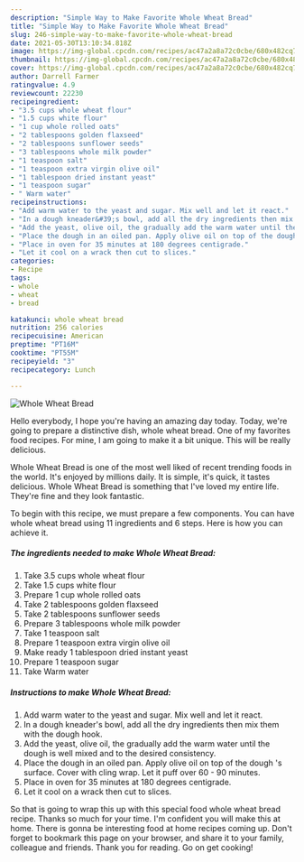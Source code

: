 ```yaml
---
description: "Simple Way to Make Favorite Whole Wheat Bread"
title: "Simple Way to Make Favorite Whole Wheat Bread"
slug: 246-simple-way-to-make-favorite-whole-wheat-bread
date: 2021-05-30T13:10:34.818Z
image: https://img-global.cpcdn.com/recipes/ac47a2a8a72c0cbe/680x482cq70/whole-wheat-bread-recipe-main-photo.jpg
thumbnail: https://img-global.cpcdn.com/recipes/ac47a2a8a72c0cbe/680x482cq70/whole-wheat-bread-recipe-main-photo.jpg
cover: https://img-global.cpcdn.com/recipes/ac47a2a8a72c0cbe/680x482cq70/whole-wheat-bread-recipe-main-photo.jpg
author: Darrell Farmer
ratingvalue: 4.9
reviewcount: 22230
recipeingredient:
- "3.5 cups whole wheat flour"
- "1.5 cups white flour"
- "1 cup whole rolled oats"
- "2 tablespoons golden flaxseed"
- "2 tablespoons sunflower seeds"
- "3 tablespoons whole milk powder"
- "1 teaspoon salt"
- "1 teaspoon extra virgin olive oil"
- "1 tablespoon dried instant yeast"
- "1 teaspoon sugar"
- " Warm water"
recipeinstructions:
- "Add warm water to the yeast and sugar. Mix well and let it react."
- "In a dough kneader&#39;s bowl, add all the dry ingredients then mix them with the dough hook."
- "Add the yeast, olive oil, the gradually add the warm water until the dough is well mixed and to the desired consistency."
- "Place the dough in an oiled pan. Apply olive oil on top of the dough &#39;s surface. Cover with cling wrap. Let it puff over 60 - 90 minutes."
- "Place in oven for 35 minutes at 180 degrees centigrade."
- "Let it cool on a wrack then cut to slices."
categories:
- Recipe
tags:
- whole
- wheat
- bread

katakunci: whole wheat bread 
nutrition: 256 calories
recipecuisine: American
preptime: "PT16M"
cooktime: "PT55M"
recipeyield: "3"
recipecategory: Lunch

---
```



![Whole Wheat Bread](https://img-global.cpcdn.com/recipes/ac47a2a8a72c0cbe/680x482cq70/whole-wheat-bread-recipe-main-photo.jpg)

Hello everybody, I hope you're having an amazing day today. Today, we're going to prepare a distinctive dish, whole wheat bread. One of my favorites food recipes. For mine, I am going to make it a bit unique. This will be really delicious.



Whole Wheat Bread is one of the most well liked of recent trending foods in the world. It's enjoyed by millions daily. It is simple, it's quick, it tastes delicious. Whole Wheat Bread is something that I've loved my entire life. They're fine and they look fantastic.


To begin with this recipe, we must prepare a few components. You can have whole wheat bread using 11 ingredients and 6 steps. Here is how you can achieve it.

<!--inarticleads1-->

##### The ingredients needed to make Whole Wheat Bread:

1. Take 3.5 cups whole wheat flour
1. Take 1.5 cups white flour
1. Prepare 1 cup whole rolled oats
1. Take 2 tablespoons golden flaxseed
1. Take 2 tablespoons sunflower seeds
1. Prepare 3 tablespoons whole milk powder
1. Take 1 teaspoon salt
1. Prepare 1 teaspoon extra virgin olive oil
1. Make ready 1 tablespoon dried instant yeast
1. Prepare 1 teaspoon sugar
1. Take  Warm water




<!--inarticleads2-->

##### Instructions to make Whole Wheat Bread:

1. Add warm water to the yeast and sugar. Mix well and let it react.
1. In a dough kneader&#39;s bowl, add all the dry ingredients then mix them with the dough hook.
1. Add the yeast, olive oil, the gradually add the warm water until the dough is well mixed and to the desired consistency.
1. Place the dough in an oiled pan. Apply olive oil on top of the dough &#39;s surface. Cover with cling wrap. Let it puff over 60 - 90 minutes.
1. Place in oven for 35 minutes at 180 degrees centigrade.
1. Let it cool on a wrack then cut to slices.




So that is going to wrap this up with this special food whole wheat bread recipe. Thanks so much for your time. I'm confident you will make this at home. There is gonna be interesting food at home recipes coming up. Don't forget to bookmark this page on your browser, and share it to your family, colleague and friends. Thank you for reading. Go on get cooking!
